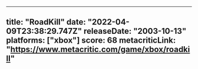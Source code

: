 
---
title: "RoadKill"
date: "2022-04-09T23:38:29.747Z"
releaseDate: "2003-10-13"
platforms: ["xbox"]
score: 68
metacriticLink: "https://www.metacritic.com/game/xbox/roadkill"
---
